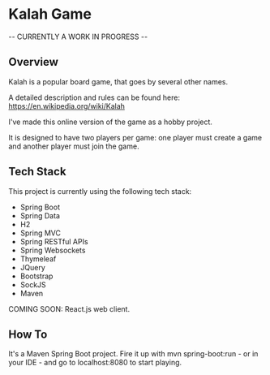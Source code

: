# Kalah Game

-- CURRENTLY A WORK IN PROGRESS -- 

## Overview

Kalah is a popular board game, that goes by several other names. 

A detailed description and rules can be found here: https://en.wikipedia.org/wiki/Kalah

I've made this online version of the game as a hobby project.

It is designed to have two players per game: one player must create a game and another player must join the game.


## Tech Stack

This project is currently using the following tech stack:

- Spring Boot
- Spring Data
- H2
- Spring MVC
- Spring RESTful APIs
- Spring Websockets
- Thymeleaf
- JQuery
- Bootstrap
- SockJS
- Maven

COMING SOON: React.js web client.


## How To

It's a Maven Spring Boot project. Fire it up with mvn spring-boot:run - or in your IDE - and go to localhost:8080 to start playing.
